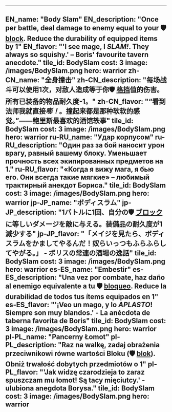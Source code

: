 ---

EN_name: "Body Slam"
EN_description: "Once per battle, deal damage to enemy equal to your 🛡️️ <u>block</u>.  Reduce the durability of equipped items by 1"
EN_flavor: "'I see mage, I *SLAM!*. They always so squishy.' – Boris' favourite tavern anecdote."
tile_id: BodySlam
cost: 3
image: /images/BodySlam.png
hero: warrior
zh-CN_name: "全身撞击"
zh-CN_description: "每场战斗可以使用1次，对敌人造成等于你🛡️️ <u>格挡</u>值的伤害。所有已装备的物品耐久度-1。"
zh-CN_flavor: "“看到法师我就直接*嘭！*。撞起来都是那种软软的感觉。”——鲍里斯最喜欢的酒馆轶事"
tile_id: BodySlam
cost: 3
image: /images/BodySlam.png
hero: warrior
ru-RU_name: "Удар корпусом"
ru-RU_description: "Один раз за бой наносит урон врагу, равный вашему блоку. Уменьшает прочность всех экипированных предметов на 1."
ru-RU_flavor: "«Когда я вижу мага, я бью его. Они всегда такие мягкие» – любимый трактирный анекдот Бориса."
tile_id: BodySlam
cost: 3
image: /images/BodySlam.png
hero: warrior
jp-JP_name: "ボディスラム"
jp-JP_description: "1バトルに1回、自分の🛡️️ <u>ブロック</u>に等しいダメージを敵に与える。装備品の耐久度が1減少する"
jp-JP_flavor: "「メイジを見たら、ボディスラムをかましてやるんだ！奴らいっつもふらふらしてやがる。」 - ボリスの常連の酒場の逸話"
tile_id: BodySlam
cost: 3
image: /images/BodySlam.png
hero: warrior
es-ES_name: "Embestir"
es-ES_description: "Una vez por combate, haz daño al enemigo equivalente a tu 🛡️️ <u>bloqueo</u>. Reduce la durabilidad de todos tus ítems equipados en 1"
es-ES_flavor: "'¡Veo un mago, y lo *APLASTO*! Siempre son muy blandos.' - La anécdota de taberna favorita de Boris"
tile_id: BodySlam
cost: 3
image: /images/BodySlam.png
hero: warrior
pl-PL_name: "Pancerny Łomot"
pl-PL_description: "Raz na walkę, zadaj obrażenia przeciwnikowi równe wartości Bloku (🛡️️ <u>blok</u>). Obniż trwałość dobytych przedmiotów o 1"
pl-PL_flavor: "'Jak widzę czarodzieja to zaraz spuszczam mu łomot! Są tacy mięciutcy.' - ulubiona anegdota Borysa."
tile_id: BodySlam
cost: 3
image: /images/BodySlam.png
hero: warrior
---